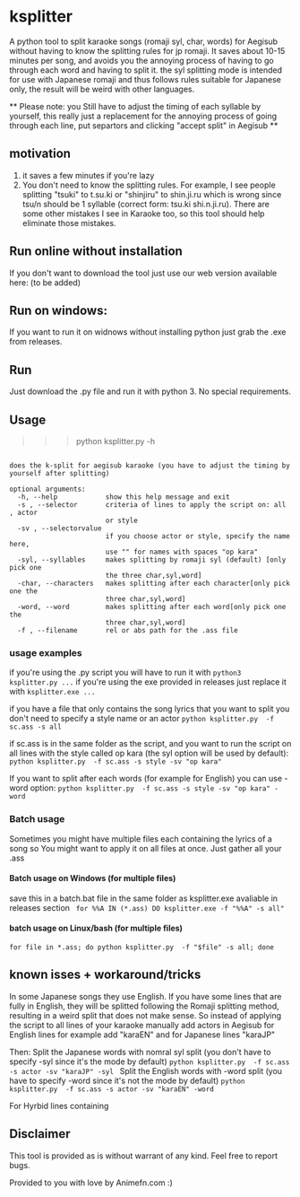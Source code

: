 # ksplitter
A python tool to split karaoke songs (romaji syl, char, words) for Aegisub without having to know the splitting rules for jp romaji. It saves about 10-15 minutes per song, and avoids you the annoying process of having to go through each word and having to split it. the syl splitting mode is intended for use with Japanese romaji and thus follows rules suitable for Japanese only, the result will be weird with other languages.

** Please note: you Still have to adjust the timing of each syllable by yourself, this really just a replacement for the annoying process of going through each line, put separtors and clicking "accept split" in Aegisub **

## motivation
1. it saves a few minutes if you're lazy
2. You don't need to know the splitting rules. For example, I see people splitting "tsuki" to t.su.ki or "shinjiru" to shin.ji.ru which is wrong since tsu/n should be 1 syllable (correct form: tsu.ki shi.n.ji.ru). There are some other mistakes I see in  Karaoke too, so this tool should help eliminate those mistakes.

## Run online without installation
If you don't want to download the tool just use our web version available here: (to be added)


## Run on windows:
If you want to run it on widnows without installing python just grab the .exe from releases.

## Run
Just download the .py file and run it with python 3. No special requirements.

## Usage 
>>> python ksplitter.py -h

```usage: ksplitter.py [-h] -s  [-sv] [-syl | -char | -word] -f

does the k-split for aegisub karaoke (you have to adjust the timing by
yourself after splitting)

optional arguments:
  -h, --help            show this help message and exit
  -s , --selector       criteria of lines to apply the script on: all , actor
                        or style
  -sv , --selectorvalue
                        if you choose actor or style, specify the name here,
                        use "" for names with spaces "op kara"
  -syl, --syllables     makes splitting by romaji syl (default) [only pick one
                        the three char,syl,word]
  -char, --characters   makes splitting after each character[only pick one the
                        three char,syl,word]
  -word, --word         makes splitting after each word[only pick one the
                        three char,syl,word]
  -f , --filename       rel or abs path for the .ass file
```
### usage examples
if you're using the .py script 
you will have to run it with `python3 ksplitter.py ...` if you're using the exe provided in releases just replace it with `ksplitter.exe ...`

if you have a file that only contains the song lyrics that you want to split you don't need to specify a style name or an actor
`python ksplitter.py  -f sc.ass -s all  `

if sc.ass is in the same folder as the script, and you want to run the script on all lines with the style called op kara (the syl option will be used by default):
`python ksplitter.py  -f sc.ass -s style -sv "op kara"  `

If you want to split after each words (for example for English) you can use -word option:
`python ksplitter.py  -f sc.ass -s style -sv "op kara" -word `



### Batch usage 
Sometimes you might have multiple files each containing the lyrics of a song so You might want to apply it on all files at once. Just gather all your .ass 
#### Batch usage on Windows (for multiple files)
save this in a batch.bat file in the same folder as ksplitter.exe avaliable in releases section
` for %%A IN (*.ass) DO ksplitter.exe -f "%%A" -s all"`

#### batch usage on Linux/bash (for multiple files)
`for file in *.ass; do python ksplitter.py  -f "$file" -s all; done`



## known isses + workaround/tricks
In some Japanese songs they use English.
If you have some lines that are fully in English, they will be splitted following the Romaji splitting method, resulting in a weird split that does not make sense. So instead of applying the script to all lines of your karaoke manually add actors in Aegisub for English lines for example add "karaEN" and for Japanese lines "karaJP"

Then:
Split the Japanese words with nomral syl split (you don't have to specify -syl since it's the mode by default)
`python ksplitter.py  -f sc.ass -s actor -sv "karaJP" -syl `
Split the English words with  -word split (you  have to specify -word since it's not the mode by default)
`python ksplitter.py  -f sc.ass -s actor -sv "karaEN" -word `

For Hyrbid lines containing 

## Disclaimer

This tool is provided as is without warrant of any kind.
Feel free to report bugs.

Provided to you with love by Animefn.com :) 
